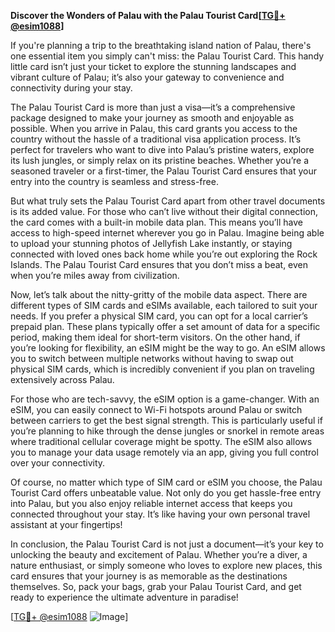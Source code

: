 **Discover the Wonders of Palau with the Palau Tourist Card[[TG💪+ @esim1088](https://t.me/s/esim1088)]**

If you're planning a trip to the breathtaking island nation of Palau, there's one essential item you simply can't miss: the Palau Tourist Card. This handy little card isn’t just your ticket to explore the stunning landscapes and vibrant culture of Palau; it’s also your gateway to convenience and connectivity during your stay.

The Palau Tourist Card is more than just a visa—it’s a comprehensive package designed to make your journey as smooth and enjoyable as possible. When you arrive in Palau, this card grants you access to the country without the hassle of a traditional visa application process. It’s perfect for travelers who want to dive into Palau’s pristine waters, explore its lush jungles, or simply relax on its pristine beaches. Whether you’re a seasoned traveler or a first-timer, the Palau Tourist Card ensures that your entry into the country is seamless and stress-free.

But what truly sets the Palau Tourist Card apart from other travel documents is its added value. For those who can’t live without their digital connection, the card comes with a built-in mobile data plan. This means you’ll have access to high-speed internet wherever you go in Palau. Imagine being able to upload your stunning photos of Jellyfish Lake instantly, or staying connected with loved ones back home while you’re out exploring the Rock Islands. The Palau Tourist Card ensures that you don’t miss a beat, even when you’re miles away from civilization.

Now, let’s talk about the nitty-gritty of the mobile data aspect. There are different types of SIM cards and eSIMs available, each tailored to suit your needs. If you prefer a physical SIM card, you can opt for a local carrier’s prepaid plan. These plans typically offer a set amount of data for a specific period, making them ideal for short-term visitors. On the other hand, if you’re looking for flexibility, an eSIM might be the way to go. An eSIM allows you to switch between multiple networks without having to swap out physical SIM cards, which is incredibly convenient if you plan on traveling extensively across Palau.

For those who are tech-savvy, the eSIM option is a game-changer. With an eSIM, you can easily connect to Wi-Fi hotspots around Palau or switch between carriers to get the best signal strength. This is particularly useful if you’re planning to hike through the dense jungles or snorkel in remote areas where traditional cellular coverage might be spotty. The eSIM also allows you to manage your data usage remotely via an app, giving you full control over your connectivity.

Of course, no matter which type of SIM card or eSIM you choose, the Palau Tourist Card offers unbeatable value. Not only do you get hassle-free entry into Palau, but you also enjoy reliable internet access that keeps you connected throughout your stay. It’s like having your own personal travel assistant at your fingertips!

In conclusion, the Palau Tourist Card is not just a document—it’s your key to unlocking the beauty and excitement of Palau. Whether you’re a diver, a nature enthusiast, or simply someone who loves to explore new places, this card ensures that your journey is as memorable as the destinations themselves. So, pack your bags, grab your Palau Tourist Card, and get ready to experience the ultimate adventure in paradise! 

[[TG💪+ @esim1088](https://t.me/s/esim1088) ![Image](https://i.postimg.cc/Y0z9fWf4/image.png)]